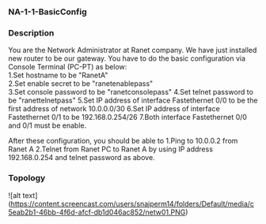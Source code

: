 ### NA-1-1-BasicConfig ###

### Description ###

You are the Network Administrator at Ranet company. 
We have just installed new router to be our gateway.
You have to do the basic configuration via Console Terminal
(PC-PT) as below:
<br />
1.Set hostname to be "RanetA"<br />
2.Set enable secret to be "ranetenablepass"<br />
3.Set console password to be "ranetconsolepass"
4.Set telnet password to be "ranettelnetpass"
5.Set IP address of interface Fastethernet 0/0 to
be the first address of network 10.0.0.0/30
6.Set IP address of interface Fastethernet 0/1 to 
be 192.168.0.254/26
7.Both interface Fastethernet 0/0 and 0/1 must
be enable.

After these configuration, you should be able to
1.Ping to 10.0.0.2 from Ranet A
2.Telnet from Ranet PC to Ranet A by using IP 
address 192.168.0.254 and telnet password
as above.

### Topology ###

![alt text] (https://content.screencast.com/users/snajperm14/folders/Default/media/c5eab2b1-46bb-4f6d-afcf-db1d046ac852/netw01.PNG)

